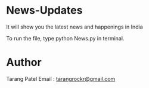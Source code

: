 News-Updates
============

It will show you the latest news and happenings in India

To run the file, type
python News.py in terminal.

Author
=====
Tarang Patel
Email : tarangrockr@gmail.com
